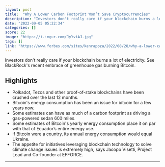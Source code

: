 ```yaml
---
layout: post
title:  "Why A Lower Carbon Footprint Won’t Save Cryptocurrencies"
description: "Investors don't really care if your blockchain burns a lot of electricity. See BlackRock's recent embrace of greenhouse gas burning Bitcoin."
date: "2022-09-05 05:22:34"
categories: []
score: 22
image: "https://i.imgur.com/JyYvtAJ.jpg"
tags: []
link: "https://www.forbes.com/sites/kenrapoza/2022/08/28/why-a-lower-carbon-footprint-wont-save-cryptocurrencies/?sh=51012cde2874"
---
```


Investors don't really care if your blockchain burns a lot of electricity. See BlackRock's recent embrace of greenhouse gas burning Bitcoin.

## Highlights

- Polkadot, Tezos and other proof-of-stake blockchains have been crushed over the last 12 months.
- Bitcoin's energy consumption has been an issue for bitcoin for a few years now.
- Some estimates can have as much of a carbon footprint as driving a gas-powered sedan 600 miles.
- Some estimates of Bitcoin's yearly energy consumption place it on par with that of Ecuador’s entire energy use.
- If Bitcoin were a country, its annual energy consumption would equal Ukraine.
- The appetite for initiatives leveraging blockchain technology to solve climate change issues is extremely high, says Jacopo Visetti, Project Lead and Co-founder at EFFORCE.

---

